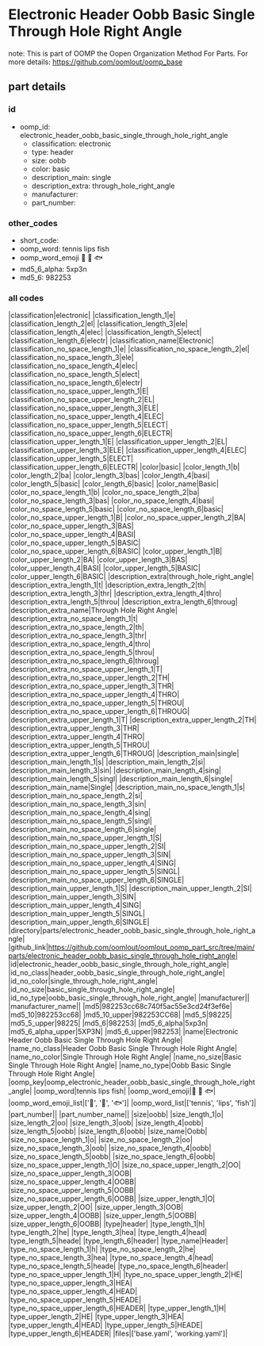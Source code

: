 # Electronic Header Oobb Basic Single Through Hole Right Angle  

note: This is part of OOMP the Oopen Organization Method For Parts. For more details: https://github.com/oomlout/oomp_base

##  part details





### id
* oomp_id: electronic_header_oobb_basic_single_through_hole_right_angle
  * classification: electronic
  * type: header
  * size: oobb
  * color: basic
  * description_main: single
  * description_extra: through_hole_right_angle
  * manufacturer: 
  * part_number: 

### other_codes
* short_code: 
* oomp_word: tennis lips fish
* oomp_word_emoji :tennis: :lips: :fish:
* md5_6_alpha: 5xp3n
* md5_6: 982253

### all codes 
|classification|electronic|
|classification_length_1|e|
|classification_length_2|el|
|classification_length_3|ele|
|classification_length_4|elec|
|classification_length_5|elect|
|classification_length_6|electr|
|classification_name|Electronic|
|classification_no_space_length_1|e|
|classification_no_space_length_2|el|
|classification_no_space_length_3|ele|
|classification_no_space_length_4|elec|
|classification_no_space_length_5|elect|
|classification_no_space_length_6|electr|
|classification_no_space_upper_length_1|E|
|classification_no_space_upper_length_2|EL|
|classification_no_space_upper_length_3|ELE|
|classification_no_space_upper_length_4|ELEC|
|classification_no_space_upper_length_5|ELECT|
|classification_no_space_upper_length_6|ELECTR|
|classification_upper_length_1|E|
|classification_upper_length_2|EL|
|classification_upper_length_3|ELE|
|classification_upper_length_4|ELEC|
|classification_upper_length_5|ELECT|
|classification_upper_length_6|ELECTR|
|color|basic|
|color_length_1|b|
|color_length_2|ba|
|color_length_3|bas|
|color_length_4|basi|
|color_length_5|basic|
|color_length_6|basic|
|color_name|Basic|
|color_no_space_length_1|b|
|color_no_space_length_2|ba|
|color_no_space_length_3|bas|
|color_no_space_length_4|basi|
|color_no_space_length_5|basic|
|color_no_space_length_6|basic|
|color_no_space_upper_length_1|B|
|color_no_space_upper_length_2|BA|
|color_no_space_upper_length_3|BAS|
|color_no_space_upper_length_4|BASI|
|color_no_space_upper_length_5|BASIC|
|color_no_space_upper_length_6|BASIC|
|color_upper_length_1|B|
|color_upper_length_2|BA|
|color_upper_length_3|BAS|
|color_upper_length_4|BASI|
|color_upper_length_5|BASIC|
|color_upper_length_6|BASIC|
|description_extra|through_hole_right_angle|
|description_extra_length_1|t|
|description_extra_length_2|th|
|description_extra_length_3|thr|
|description_extra_length_4|thro|
|description_extra_length_5|throu|
|description_extra_length_6|throug|
|description_extra_name|Through Hole Right Angle|
|description_extra_no_space_length_1|t|
|description_extra_no_space_length_2|th|
|description_extra_no_space_length_3|thr|
|description_extra_no_space_length_4|thro|
|description_extra_no_space_length_5|throu|
|description_extra_no_space_length_6|throug|
|description_extra_no_space_upper_length_1|T|
|description_extra_no_space_upper_length_2|TH|
|description_extra_no_space_upper_length_3|THR|
|description_extra_no_space_upper_length_4|THRO|
|description_extra_no_space_upper_length_5|THROU|
|description_extra_no_space_upper_length_6|THROUG|
|description_extra_upper_length_1|T|
|description_extra_upper_length_2|TH|
|description_extra_upper_length_3|THR|
|description_extra_upper_length_4|THRO|
|description_extra_upper_length_5|THROU|
|description_extra_upper_length_6|THROUG|
|description_main|single|
|description_main_length_1|s|
|description_main_length_2|si|
|description_main_length_3|sin|
|description_main_length_4|sing|
|description_main_length_5|singl|
|description_main_length_6|single|
|description_main_name|Single|
|description_main_no_space_length_1|s|
|description_main_no_space_length_2|si|
|description_main_no_space_length_3|sin|
|description_main_no_space_length_4|sing|
|description_main_no_space_length_5|singl|
|description_main_no_space_length_6|single|
|description_main_no_space_upper_length_1|S|
|description_main_no_space_upper_length_2|SI|
|description_main_no_space_upper_length_3|SIN|
|description_main_no_space_upper_length_4|SING|
|description_main_no_space_upper_length_5|SINGL|
|description_main_no_space_upper_length_6|SINGLE|
|description_main_upper_length_1|S|
|description_main_upper_length_2|SI|
|description_main_upper_length_3|SIN|
|description_main_upper_length_4|SING|
|description_main_upper_length_5|SINGL|
|description_main_upper_length_6|SINGLE|
|directory|parts/electronic_header_oobb_basic_single_through_hole_right_angle|
|github_link|https://github.com/oomlout/oomlout_oomp_part_src/tree/main/parts/electronic_header_oobb_basic_single_through_hole_right_angle|
|id|electronic_header_oobb_basic_single_through_hole_right_angle|
|id_no_class|header_oobb_basic_single_through_hole_right_angle|
|id_no_color|single_through_hole_right_angle|
|id_no_size|basic_single_through_hole_right_angle|
|id_no_type|oobb_basic_single_through_hole_right_angle|
|manufacturer||
|manufacturer_name||
|md5|982253cc68c740f5ac55e3cd24f3ef6e|
|md5_10|982253cc68|
|md5_10_upper|982253CC68|
|md5_5|98225|
|md5_5_upper|98225|
|md5_6|982253|
|md5_6_alpha|5xp3n|
|md5_6_alpha_upper|5XP3N|
|md5_6_upper|982253|
|name|Electronic Header Oobb Basic Single Through Hole Right Angle|
|name_no_class|Header Oobb Basic Single Through Hole Right Angle|
|name_no_color|Single Through Hole Right Angle|
|name_no_size|Basic Single Through Hole Right Angle|
|name_no_type|Oobb Basic Single Through Hole Right Angle|
|oomp_key|oomp_electronic_header_oobb_basic_single_through_hole_right_angle|
|oomp_word|tennis lips fish|
|oomp_word_emoji|:tennis: :lips: :fish:|
|oomp_word_emoji_list|[':tennis:', ':lips:', ':fish:']|
|oomp_word_list|['tennis', 'lips', 'fish']|
|part_number||
|part_number_name||
|size|oobb|
|size_length_1|o|
|size_length_2|oo|
|size_length_3|oob|
|size_length_4|oobb|
|size_length_5|oobb|
|size_length_6|oobb|
|size_name|Oobb|
|size_no_space_length_1|o|
|size_no_space_length_2|oo|
|size_no_space_length_3|oob|
|size_no_space_length_4|oobb|
|size_no_space_length_5|oobb|
|size_no_space_length_6|oobb|
|size_no_space_upper_length_1|O|
|size_no_space_upper_length_2|OO|
|size_no_space_upper_length_3|OOB|
|size_no_space_upper_length_4|OOBB|
|size_no_space_upper_length_5|OOBB|
|size_no_space_upper_length_6|OOBB|
|size_upper_length_1|O|
|size_upper_length_2|OO|
|size_upper_length_3|OOB|
|size_upper_length_4|OOBB|
|size_upper_length_5|OOBB|
|size_upper_length_6|OOBB|
|type|header|
|type_length_1|h|
|type_length_2|he|
|type_length_3|hea|
|type_length_4|head|
|type_length_5|heade|
|type_length_6|header|
|type_name|Header|
|type_no_space_length_1|h|
|type_no_space_length_2|he|
|type_no_space_length_3|hea|
|type_no_space_length_4|head|
|type_no_space_length_5|heade|
|type_no_space_length_6|header|
|type_no_space_upper_length_1|H|
|type_no_space_upper_length_2|HE|
|type_no_space_upper_length_3|HEA|
|type_no_space_upper_length_4|HEAD|
|type_no_space_upper_length_5|HEADE|
|type_no_space_upper_length_6|HEADER|
|type_upper_length_1|H|
|type_upper_length_2|HE|
|type_upper_length_3|HEA|
|type_upper_length_4|HEAD|
|type_upper_length_5|HEADE|
|type_upper_length_6|HEADER|
|files|['base.yaml', 'working.yaml']|
